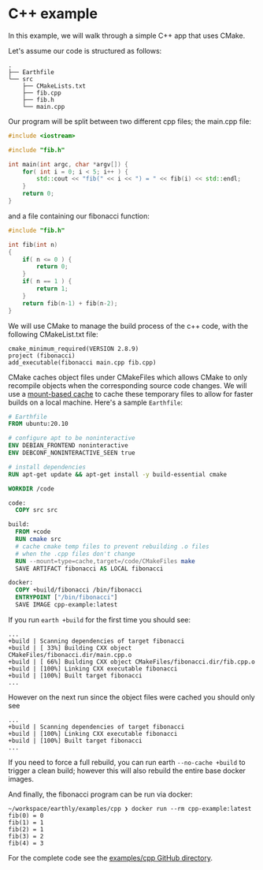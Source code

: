 # C++ example

In this example, we will walk through a simple C++ app that uses CMake.

Let's assume our code is structured as follows:
```
.
├── Earthfile
└── src
    ├── CMakeLists.txt
    ├── fib.cpp
    ├── fib.h
    └── main.cpp
```

Our program will be split between two different cpp files; the main.cpp file:

```C++
#include <iostream>

#include "fib.h"

int main(int argc, char *argv[]) {
	for( int i = 0; i < 5; i++ ) {
		std::cout << "fib(" << i << ") = " << fib(i) << std::endl;
	}
	return 0;
}
```

and a file containing our fibonacci function:

```C++
#include "fib.h"

int fib(int n)
{
	if( n <= 0 ) {
		return 0;
	}
	if( n == 1 ) {
		return 1;
	}
	return fib(n-1) + fib(n-2);
}
```

We will use CMake to manage the build process of the c++ code, with the following CMakeList.txt file:

```
cmake_minimum_required(VERSION 2.8.9)
project (fibonacci)
add_executable(fibonacci main.cpp fib.cpp)
```

CMake caches object files under CMakeFiles which allows CMake to only recompile objects when the corresponding
source code changes. We will use a [mount-based cache](../guides/advanced-caching.md) to cache these temporary
files to allow for faster builds on a local machine. Here's a sample `Earthfile`:

```Dockerfile
# Earthfile
FROM ubuntu:20.10

# configure apt to be noninteractive
ENV DEBIAN_FRONTEND noninteractive
ENV DEBCONF_NONINTERACTIVE_SEEN true

# install dependencies
RUN apt-get update && apt-get install -y build-essential cmake

WORKDIR /code

code:
  COPY src src

build:
  FROM +code
  RUN cmake src
  # cache cmake temp files to prevent rebuilding .o files
  # when the .cpp files don't change
  RUN --mount=type=cache,target=/code/CMakeFiles make
  SAVE ARTIFACT fibonacci AS LOCAL fibonacci

docker:
  COPY +build/fibonacci /bin/fibonacci
  ENTRYPOINT ["/bin/fibonacci"]
  SAVE IMAGE cpp-example:latest
```

If you run `earth +build` for the first time you should see:

```
...
+build | Scanning dependencies of target fibonacci
+build | [ 33%] Building CXX object CMakeFiles/fibonacci.dir/main.cpp.o
+build | [ 66%] Building CXX object CMakeFiles/fibonacci.dir/fib.cpp.o
+build | [100%] Linking CXX executable fibonacci
+build | [100%] Built target fibonacci
...
```

However on the next run since the object files were cached you should only see

```
...
+build | Scanning dependencies of target fibonacci
+build | [100%] Linking CXX executable fibonacci
+build | [100%] Built target fibonacci
...
```

If you need to force a full rebuild, you can run earth `--no-cache +build` to trigger a clean build; however
this will also rebuild the entire base docker images.

And finally, the fibonacci program can be run via docker:

```
~/workspace/earthly/examples/cpp ❯ docker run --rm cpp-example:latest
fib(0) = 0
fib(1) = 1
fib(2) = 1
fib(3) = 2
fib(4) = 3
```

For the complete code see the [examples/cpp GitHub directory](https://github.com/earthly/earthly/tree/main/examples/cpp).
